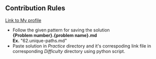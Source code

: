 ## Contribution Rules
[Link to My profile](https://leetcode.com/upinder/)
+ Follow the given pattern for saving the solution
	</br>**{Problem number}.{problem name}.md**
	</br>**Ex.** "62.unique-paths.md"
+ Paste solution in *Practice* directory and it's correspoding link file in corresponding *Difficulty* directory using python script.
